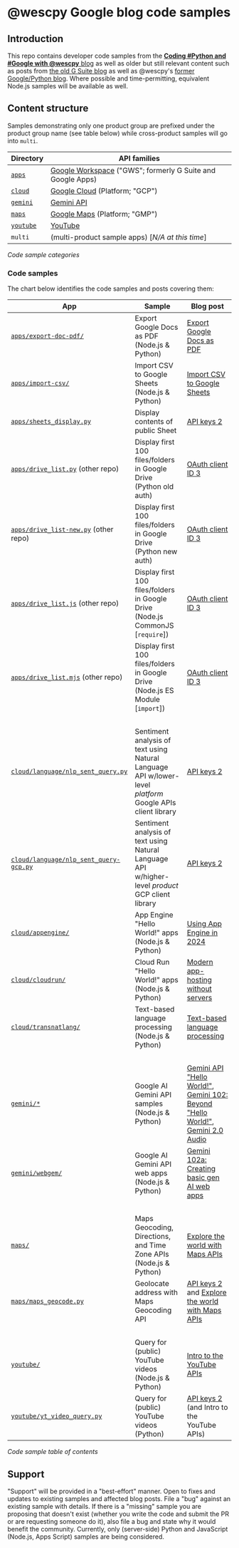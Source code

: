 # @wescpy Google blog code samples

## Introduction

This repo contains developer code samples from the [**Coding #Python and #Google with @wescpy** blog](https://dev.to/wescpy) as well as older but still relevant content such as posts from [the old G Suite blog](https://gsuite-developers.googleblog.com/2015/) as well as @wescpy's [former Google/Python blog](https://wescpy.blogspot.com). Where possible and time-permitting, equivalent Node.js samples will be available as well.


## Content structure

Samples demonstrating only one product group are prefixed under the product group name (see table below) while cross-product samples will go into `multi`.

Directory | API families
--- | ---
[`apps`](/apps) | [Google Workspace](https://developers.google.com/gsuite) ("GWS"; formerly G Suite and Google Apps)
[`cloud`](/cloud) | [Google Cloud](https://cloud.google.com) (Platform; "GCP")
[`gemini`](/gemini) | [Gemini API](https://ai.google.dev/docs/gemini_api_overview)
[`maps`](/maps) | [Google Maps](https://developers.google.com/maps) (Platform; "GMP")
[`youtube`](/youtube) | [YouTube](https://developers.google.com/youtube)
`multi` | (multi-product sample apps) [_N/A at this time_]
<figcaption><i>Code sample categories</i></figcaption>


### Code samples

The chart below identifies the code samples and posts covering them:

App | Sample | Blog post
--- | --- | ---
[`apps/export-doc-pdf/`](/apps/export-doc-pdf) | Export Google Docs as PDF (Node.js & Python) | [Export Google Docs as PDF](https://dev.to/googleworkspace/export-google-docs-as-pdf-without-the-docs-api-9o4)
[`apps/import-csv/`](/apps/import-csv) | Import CSV to Google Sheets (Node.js & Python) | [Import CSV to Google Sheets](https://dev.to/wescpy/import-csv-to-google-sheets-without-the-sheets-api-20g1)
[`apps/sheets_display.py`](/apps/sheets_display.py) | Display contents of public Sheet | [API keys 2](https://dev.to/wescpy/getting-started-using-google-apis-api-keys-part-2-38i6)
[`apps/drive_list.py`](https://github.com/wescpy/gsuite-apis-intro/blob/master/python/drive_list.py) (other repo) | Display first 100 files/folders in Google Drive (Python old auth) | [OAuth client ID 3](https://dev.to/wescpy/getting-started-using-google-apis-workspace-33-2me0)
[`apps/drive_list-new.py`](http://github.com/wescpy/gsuite-apis-intro/blob/master/python/drive_list-new.py) (other repo) | Display first 100 files/folders in Google Drive (Python new auth) | [OAuth client ID 3](https://dev.to/wescpy/getting-started-using-google-apis-workspace-33-2me0)
[`apps/drive_list.js`](http://github.com/wescpy/gsuite-apis-intro/blob/master/nodejs/drive_list.js) (other repo) | Display first 100 files/folders in Google Drive (Node.js CommonJS [`require`]) | [OAuth client ID 3](https://dev.to/wescpy/getting-started-using-google-apis-workspace-33-2me0)
[`apps/drive_list.mjs`](http://github.com/wescpy/gsuite-apis-intro/blob/master/nodejs/drive_list.mjs) (other repo) | Display first 100 files/folders in Google Drive (Node.js ES Module [`import`]) | [OAuth client ID 3](https://dev.to/wescpy/getting-started-using-google-apis-workspace-33-2me0)
&nbsp; | &nbsp; | &nbsp;
[`cloud/language/nlp_sent_query.py`](/cloud/language/nlp_sent_query.py) | Sentiment analysis of text using Natural Language API w/lower-level _platform_ Google APIs client library | [API keys 2](https://dev.to/wescpy/getting-started-using-google-apis-api-keys-part-2-38i6)
[`cloud/language/nlp_sent_query-gcp.py`](/cloud/language/nlp_sent_query-gcp.py) | Sentiment analysis of text using Natural Language API w/higher-level _product_ GCP client library | [API keys 2](https://dev.to/wescpy/getting-started-using-google-apis-api-keys-part-2-38i6)
[`cloud/appengine/`](/cloud/appengine) | App Engine "Hello World!" apps (Node.js & Python) | [Using App Engine in 2024](https://dev.to/wescpy/hosting-apps-in-the-cloud-with-google-app-engine-3fn)
[`cloud/cloudrun/`](/cloud/cloudrun) | Cloud Run "Hello World!" apps (Node.js & Python) | [Modern app-hosting without servers](https://dev.to/wescpy/guide-to-modern-app-hosting-without-servers-on-google-cloud-37n8)
[`cloud/transnatlang/`](/cloud/transnatlang) | Text-based language processing (Node.js & Python) | [Text-based language processing](https://dev.to/wescpy/text-based-language-processing-enhanced-with-aiml-1b1h)
&nbsp; | &nbsp; | &nbsp;
[`gemini/*`](/gemini/) | Google AI Gemini API samples (Node.js & Python) | [Gemini API "Hello World!"](https://dev.to/wescpy/a-better-google-gemini-api-hello-world-sample-4ddm), [Gemini 102: Beyond "Hello World!"](https://dev.to/wescpy/gemini-api-102-next-steps-beyond-hello-world-1pb7), [Gemini 2.0 Audio](https://dev.to/wescpy/generate-audio-clips-with-gemini-20-flash-from-google-n0g)
[`gemini/webgem/`](/gemini/webgem) | Google AI Gemini API web apps (Node.js & Python) | [Gemini 102a: Creating basic gen AI web apps](https://dev.to/wescpy/gemini-api-102a-putting-together-a-basic-genai-web-app-3e3)
&nbsp; | &nbsp; | &nbsp;
[`maps/`](/maps) | Maps Geocoding, Directions, and Time Zone APIs (Node.js & Python) | [Explore the world with Maps APIs](https://dev.to/wescpy/explore-the-world-with-google-maps-apis-lhj)
[`maps/maps_geocode.py`](/maps/maps_geocode.py) | Geolocate address with Maps Geocoding API | [API keys 2](https://dev.to/wescpy/getting-started-using-google-apis-api-keys-part-2-38i6) and [Explore the world with Maps APIs](https://dev.to/wescpy/explore-the-world-with-google-maps-apis-lhj)
&nbsp; | &nbsp; | &nbsp;
[`youtube/`](/youtube) | Query for (public) YouTube videos (Node.js & Python) | [Intro to the YouTube APIs](https://dev.to/wescpy/intro-to-the-youtube-apis-searching-for-videos-5a0o)
[`youtube/yt_video_query.py`](/youtube/yt_video_query.py) | Query for (public) YouTube videos (Python) | [API keys 2](https://dev.to/wescpy/getting-started-using-google-apis-api-keys-part-2-38i6) (and Intro to the YouTube APIs)
<figcaption><i>Code sample table of contents</i></figcaption>

<!-- maps/maps_static.* | Maps Static API (Node.js & Python) | The easiest Google API in the world! -->

## Support

"Support" will be provided in a "best-effort" manner. Open to fixes and updates to existing samples and affected blog posts. File a "bug" against an existing sample with details. If there is a "missing" sample you are proposing that doesn't exist (whether you write the code and submit the PR or are requesting someone do it), also file a bug and state why it would benefit the community. Currently, only (server-side) Python and JavaScript (Node.js, Apps Script) samples are being considered.
